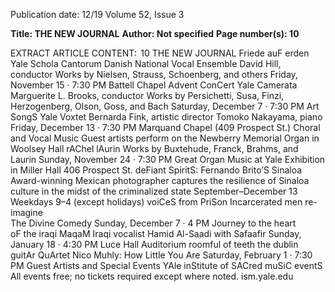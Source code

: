 Publication date: 12/19
Volume 52, Issue 3

**Title: THE NEW JOURNAL**
**Author: Not specified**
**Page number(s): 10**

EXTRACT ARTICLE CONTENT:
 10
THE  NEW  JOURNAL
Friede auF erden
Yale Schola Cantorum
Danish National Vocal Ensemble
David Hill, conductor
Works by Nielsen, Strauss, 
Schoenberg, and others
Friday, November 15 · 7:30 PM
Battell Chapel
Advent ConCert
Yale Camerata
Marguerite L. Brooks, conductor
Works by Persichetti, Susa, Finzi, 
Herzogenberg, Olson, Goss, and Bach
Saturday, December 7 · 7:30 PM
Art SongS
Yale Voxtet
Bernarda Fink, artistic director
Tomoko Nakayama, piano
Friday, December 13 · 7:30 PM
Marquand Chapel (409 Prospect St.)
Choral and Vocal Music
Guest artists perform on the 
Newberry Memorial Organ in 
Woolsey Hall
rAChel lAurin
Works by Buxtehude, Franck, Brahms, 
and Laurin
Sunday, November 24 · 7:30 PM
Great Organ Music at Yale
Exhibition
in Miller Hall 
406 Prospect St.
deFiant SpiritS: 
Fernando Brito’S 
Sinaloa
Award-winning Mexican 
photographer captures the 
resilience of Sinaloa culture in the 
midst of the criminalized state
September–December 13
Weekdays 9–4 (except holidays)
voiCeS from PriSon
Incarcerated men re-imagine  
The Divine Comedy
Sunday, December 7 · 4 PM
Journey to the heart  
oF the iraqi MaqaM
Iraqi vocalist Hamid Al-Saadi with 
Safaafir
Sunday, January 18 · 4:30 PM
Luce Hall Auditorium
roomful of teeth
the dublin guitAr 
QuArtet
Nico Muhly: How Little You Are
Saturday, February 1 · 7:30 PM
Guest Artists and Special Events
YAle 
inStitute 
of SACred 
muSiC 
eventS
All events free; no tickets 
required except where noted.
ism.yale.edu


<br>